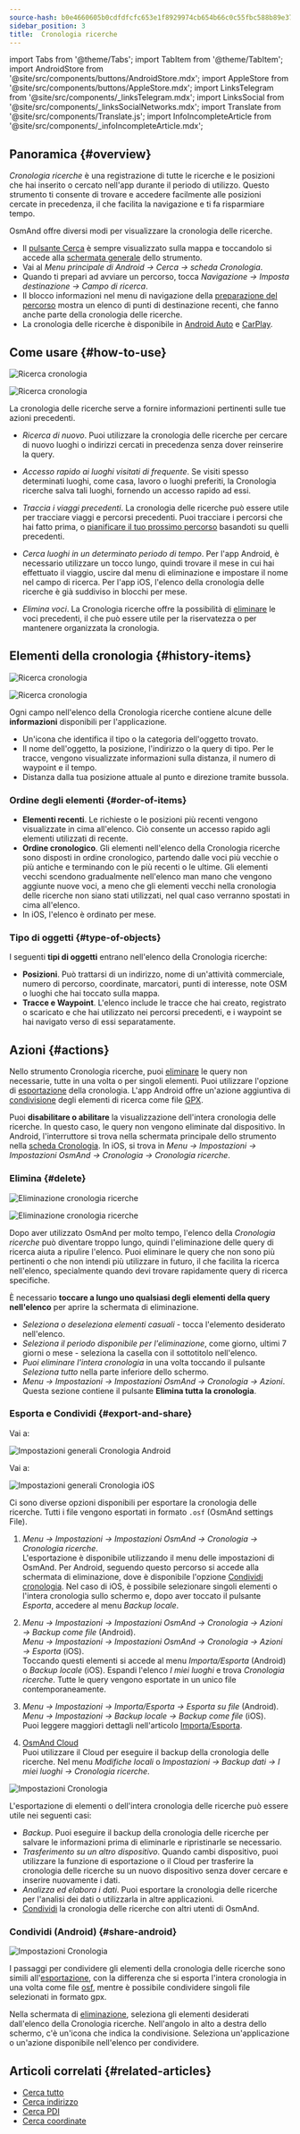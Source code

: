 ```yaml
---
source-hash: b0e4660605b0cdfdfcfc653e1f8929974cb654b66c0c55fbc588b89e37d05091
sidebar_position: 3
title:  Cronologia ricerche
---
```

import Tabs from '@theme/Tabs';
import TabItem from '@theme/TabItem';
import AndroidStore from '@site/src/components/buttons/AndroidStore.mdx';
import AppleStore from '@site/src/components/buttons/AppleStore.mdx';
import LinksTelegram from '@site/src/components/_linksTelegram.mdx';
import LinksSocial from '@site/src/components/_linksSocialNetworks.mdx';
import Translate from '@site/src/components/Translate.js';
import InfoIncompleteArticle from '@site/src/components/_infoIncompleteArticle.mdx';


## Panoramica {#overview}

*Cronologia ricerche* è una registrazione di tutte le ricerche e le posizioni che hai inserito o cercato nell'app durante il periodo di utilizzo. Questo strumento ti consente di trovare e accedere facilmente alle posizioni cercate in precedenza, il che facilita la navigazione e ti fa risparmiare tempo.

OsmAnd offre diversi modi per visualizzare la cronologia delle ricerche.  

- Il [pulsante Cerca](../widgets/map-buttons.md#search) è sempre visualizzato sulla mappa e toccandolo si accede alla [schermata generale](#how-to-use) dello strumento.
- Vai al *Menu principale di Android → Cerca → scheda Cronologia*.
- Quando ti prepari ad avviare un percorso, tocca *Navigazione → Imposta destinazione → Campo di ricerca*.
- Il blocco informazioni nel menu di navigazione della [preparazione del percorso](../navigation/setup/route-navigation.md#navigation-menu) mostra un elenco di punti di destinazione recenti, che fanno anche parte della cronologia delle ricerche.
- La cronologia delle ricerche è disponibile in [Android Auto](../navigation/auto-car.md#search) e [CarPlay](../navigation/car-play.md#search).


## Come usare {#how-to-use}

<Tabs groupId="operating-systems" queryString="current-os">

<TabItem value="android" label="Android">

![Ricerca cronologia](@site/static/img/search/history_search_android.png)

</TabItem>

<TabItem value="ios" label="iOS">

![Ricerca cronologia](@site/static/img/search/history_search_ios.png)

</TabItem>

</Tabs>

La cronologia delle ricerche serve a fornire informazioni pertinenti sulle tue azioni precedenti.

- *Ricerca di nuovo*. Puoi utilizzare la cronologia delle ricerche per cercare di nuovo luoghi o indirizzi cercati in precedenza senza dover reinserire la query.  

- *Accesso rapido ai luoghi visitati di frequente*. Se visiti spesso determinati luoghi, come casa, lavoro o luoghi preferiti, la Cronologia ricerche salva tali luoghi, fornendo un accesso rapido ad essi.  

- *Traccia i viaggi precedenti*. La cronologia delle ricerche può essere utile per tracciare viaggi e percorsi precedenti. Puoi tracciare i percorsi che hai fatto prima, o [pianificare il tuo prossimo percorso](../plan-route/create-route.md) basandoti su quelli precedenti.  

- *Cerca luoghi in un determinato periodo di tempo*. Per l'app Android, è necessario utilizzare un tocco lungo, quindi trovare il mese in cui hai effettuato il viaggio, uscire dal menu di eliminazione e impostare il nome nel campo di ricerca. Per l'app iOS, l'elenco della cronologia delle ricerche è già suddiviso in blocchi per mese.

- *Elimina voci*. La Cronologia ricerche offre la possibilità di [eliminare](#delete) le voci precedenti, il che può essere utile per la riservatezza o per mantenere organizzata la cronologia.


## Elementi della cronologia {#history-items}

<Tabs groupId="operating-systems" queryString="current-os">

<TabItem value="android" label="Android">

![Ricerca cronologia](@site/static/img/search/history_search_android.png)

</TabItem>

<TabItem value="ios" label="iOS">

![Ricerca cronologia](@site/static/img/search/history_search_ios.png)

</TabItem>

</Tabs>

Ogni campo nell'elenco della Cronologia ricerche contiene alcune delle **informazioni** disponibili per l'applicazione.

- Un'icona che identifica il tipo o la categoria dell'oggetto trovato.
- Il nome dell'oggetto, la posizione, l'indirizzo o la query di tipo. Per le tracce, vengono visualizzate informazioni sulla distanza, il numero di waypoint e il tempo.
- Distanza dalla tua posizione attuale al punto e direzione tramite bussola.


### Ordine degli elementi {#order-of-items}

- **Elementi recenti**. Le richieste o le posizioni più recenti vengono visualizzate in cima all'elenco. Ciò consente un accesso rapido agli elementi utilizzati di recente.
- **Ordine cronologico**. Gli elementi nell'elenco della Cronologia ricerche sono disposti in ordine cronologico, partendo dalle voci più vecchie o più antiche e terminando con le più recenti o le ultime. Gli elementi vecchi scendono gradualmente nell'elenco man mano che vengono aggiunte nuove voci, a meno che gli elementi vecchi nella cronologia delle ricerche non siano stati utilizzati, nel qual caso verranno spostati in cima all'elenco.
- In iOS, l'elenco è ordinato per mese.

### Tipo di oggetti {#type-of-objects}

I seguenti **tipi di oggetti** entrano nell'elenco della Cronologia ricerche:

- **Posizioni**. Può trattarsi di un indirizzo, nome di un'attività commerciale, numero di percorso, coordinate, marcatori, punti di interesse, note OSM o luoghi che hai toccato sulla mappa.
- **Tracce e Waypoint**. L'elenco include le tracce che hai creato, registrato o scaricato e che hai utilizzato nei percorsi precedenti, e i waypoint se hai navigato verso di essi separatamente.


## Azioni {#actions}

Nello strumento Cronologia ricerche, puoi [eliminare](#delete) le query non necessarie, tutte in una volta o per singoli elementi. Puoi utilizzare l'opzione di [esportazione](#export-and-share) della cronologia. L'app Android offre un'azione aggiuntiva di [condivisione](#share-android) degli elementi di ricerca come file [GPX](../../technical/osmand-file-formats/osmand-gpx.md).  

Puoi **disabilitare o abilitare** la visualizzazione dell'intera cronologia delle ricerche. In questo caso, le query non vengono eliminate dal dispositivo. In Android, l'interruttore si trova nella schermata principale dello strumento nella [scheda Cronologia](#overview). In iOS, si trova in *Menu → Impostazioni → Impostazioni OsmAnd → Cronologia → Cronologia ricerche*.


### Elimina {#delete}

<Tabs groupId="operating-systems" queryString="current-os">

<TabItem value="android" label="Android">

![Eliminazione cronologia ricerche](@site/static/img/search/history_search_delete_andr.png)

</TabItem>

<TabItem value="ios" label="iOS">

![Eliminazione cronologia ricerche](@site/static/img/search/history_search_delete_ios.png)

</TabItem>

</Tabs>

Dopo aver utilizzato OsmAnd per molto tempo, l'elenco della *Cronologia ricerche* può diventare troppo lungo, quindi l'eliminazione delle query di ricerca aiuta a ripulire l'elenco. Puoi eliminare le query che non sono più pertinenti o che non intendi più utilizzare in futuro, il che facilita la ricerca nell'elenco, specialmente quando devi trovare rapidamente query di ricerca specifiche.

È necessario **toccare a lungo uno qualsiasi degli elementi della query nell'elenco** per aprire la schermata di eliminazione.

- *Seleziona o deseleziona elementi casuali* - tocca l'elemento desiderato nell'elenco.
- *Seleziona il periodo disponibile per l'eliminazione*, come giorno, ultimi 7 giorni o mese - seleziona la casella con il sottotitolo nell'elenco.
- *Puoi eliminare l'intera cronologia* in una volta toccando il pulsante *Seleziona tutto* nella parte inferiore dello schermo.
- *Menu → Impostazioni → Impostazioni OsmAnd → Cronologia → Azioni*. Questa sezione contiene il pulsante **Elimina tutta la cronologia**.


### Esporta e Condividi {#export-and-share}

<Tabs groupId="operating-systems" queryString="current-os">

<TabItem value="android" label="Android">

Vai a: *<Translate android="true" ids="shared_string_menu,shared_string_settings,osmand_settings,shared_string_history"/>*

![Impostazioni generali Cronologia Android](@site/static/img/personal/profiles/general_settings_history_android.png)  

</TabItem>

<TabItem value="ios" label="iOS">  

Vai a: *<Translate android="true" ids="shared_string_menu,shared_string_settings,osmand_settings,shared_string_history"/>*

![Impostazioni generali Cronologia iOS](@site/static/img/personal/profiles/history_settings_ios.png)  

</TabItem>

</Tabs>

Ci sono diverse opzioni disponibili per esportare la cronologia delle ricerche. Tutti i file vengono esportati in formato `.osf` (OsmAnd settings File).  

1. *Menu → Impostazioni → Impostazioni OsmAnd → Cronologia → Cronologia ricerche*.  
    L'esportazione è disponibile utilizzando il menu delle impostazioni di OsmAnd. Per Android, seguendo questo percorso si accede alla schermata di eliminazione, dove è disponibile l'opzione [Condividi cronologia](#share-android). Nel caso di iOS, è possibile selezionare singoli elementi o l'intera cronologia sullo schermo e, dopo aver toccato il pulsante *Esporta*, accedere al menu *Backup locale*.

2. *Menu → Impostazioni → Impostazioni OsmAnd → Cronologia → Azioni → Backup come file* (Android).  
    *Menu → Impostazioni → Impostazioni OsmAnd → Cronologia → Azioni → Esporta* (iOS).  
    Toccando questi elementi si accede al menu *Importa/Esporta* (Android) o *Backup locale* (iOS). Espandi l'elenco *I miei luoghi* e trova *Cronologia ricerche*. Tutte le query vengono esportate in un unico file contemporaneamente.  

3. *Menu → Impostazioni → Importa/Esporta → Esporta su file* (Android).  
    *Menu → Impostazioni → Backup locale → Backup come file* (iOS).  
    Puoi leggere maggiori dettagli nell'articolo [Importa/Esporta](../personal/import-export.md#export).  

4. [OsmAnd Cloud](../personal/osmand-cloud.md#select-data-to-back-up)  
    Puoi utilizzare il Cloud per eseguire il backup della cronologia delle ricerche. Nel menu *Modifiche locali* o *Impostazioni → Backup dati → I miei luoghi → Cronologia ricerche*.  

![Impostazioni Cronologia](@site/static/img/search/history_search_share_andr.png)  

L'esportazione di elementi o dell'intera cronologia delle ricerche può essere utile nei seguenti casi:

- *Backup*. Puoi eseguire il backup della cronologia delle ricerche per salvare le informazioni prima di eliminarle e ripristinarle se necessario.
- *Trasferimento su un altro dispositivo*. Quando cambi dispositivo, puoi utilizzare la funzione di esportazione o il Cloud per trasferire la cronologia delle ricerche su un nuovo dispositivo senza dover cercare e inserire nuovamente i dati.
- *Analizza ed elabora i dati*. Puoi esportare la cronologia delle ricerche per l'analisi dei dati o utilizzarla in altre applicazioni.
- [Condividi](#share-android) la cronologia delle ricerche con altri utenti di OsmAnd.


### Condividi (Android) {#share-android}

![Impostazioni Cronologia](@site/static/img/search/history_search_share_andr.png)

I passaggi per condividere gli elementi della cronologia delle ricerche sono simili all'[esportazione](#export-and-share), con la differenza che si esporta l'intera cronologia in una volta come file [osf](../../technical/osmand-file-formats/osmand-osf.md), mentre è possibile condividere singoli file selezionati in formato gpx.  

Nella schermata di [eliminazione](#delete), seleziona gli elementi desiderati dall'elenco della Cronologia ricerche. Nell'angolo in alto a destra dello schermo, c'è un'icona che indica la condivisione. Seleziona un'applicazione o un'azione disponibile nell'elenco per condividere.


## Articoli correlati {#related-articles}

- [Cerca tutto](./search-all.md)
- [Cerca indirizzo](./search-address.md)
- [Cerca PDI](./search-poi.md)
- [Cerca coordinate](./search-coordinates.md)